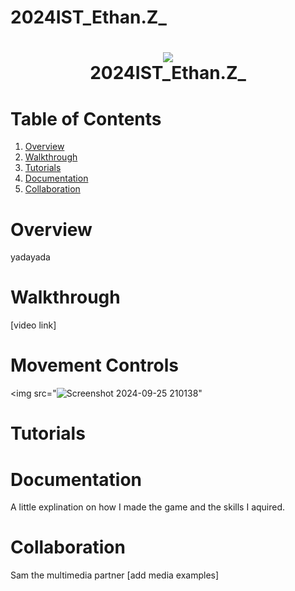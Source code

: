 # 2024IST_Ethan.Z_
<h1 align="center">
 <img src="https://user-images.githubusercontent.com/45159366/97361059-45151700-185c-11eb-9d12-dae51c79eb8a.png">
  <br />
2024IST_Ethan.Z_
</h1>

# Table of Contents

1. [Overview](https://github.com/TempeHS/2024IST_Ethan.Z_?tab=readme-ov-file#overview)
2. [Walkthrough](https://github.com/TempeHS/2024IST_Ethan.Z_?tab=readme-ov-file#walkthrough)
3. [Tutorials](https://github.com/TempeHS/2024IST_Ethan.Z_?tab=readme-ov-file#tutorials)
4. [Documentation](https://github.com/TempeHS/2024IST_Ethan.Z_?tab=readme-ov-file#documentation)
5. [Collaboration](https://github.com/TempeHS/2024IST_Ethan.Z_?tab=readme-ov-file#collaboration)

# Overview

yadayada

# Walkthrough

[video link]

# Movement Controls
<img src="![Screenshot 2024-09-25 210138](https://github.com/user-attachments/assets/24a0649f-4619-4e28-b796-7a7f5bc62774)"


#  Tutorials


# Documentation

A little explination on how I made the game and the skills I aquired.

# Collaboration

Sam the multimedia partner
[add media examples]
